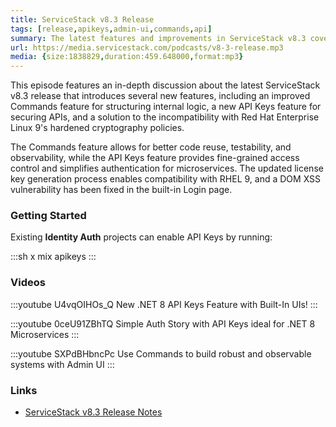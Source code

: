 ```yaml
---
title: ServiceStack v8.3 Release
tags: [release,apikeys,admin-ui,commands,api]
summary: The latest features and improvements in ServiceStack v8.3 covering Commands Feature, API Keys, Integrated Admin UIs and more!
url: https://media.servicestack.com/podcasts/v8-3-release.mp3
media: {size:1838829,duration:459.648000,format:mp3}
---
```


This episode features an in-depth discussion about the latest ServiceStack v8.3 release 
that introduces several new features, including an improved Commands feature for 
structuring internal logic, a new API Keys feature for securing APIs, and a solution to the 
incompatibility with Red Hat Enterprise Linux 9's hardened cryptography policies. 

The Commands feature allows for better code reuse, testability, and observability, while the 
API Keys feature provides fine-grained access control and simplifies authentication for 
microservices. The updated license key generation process enables compatibility with RHEL 9, 
and a DOM XSS vulnerability has been fixed in the built-in Login page.

### Getting Started

Existing **Identity Auth** projects can enable API Keys by running:

:::sh
x mix apikeys
:::

### Videos

:::youtube U4vqOIHOs_Q
New .NET 8 API Keys Feature with Built-In UIs!
:::

:::youtube 0ceU91ZBhTQ
Simple Auth Story with API Keys ideal for .NET 8 Microservices
:::

:::youtube SXPdBHbncPc
Use Commands to build robust and observable systems with Admin UI
:::

### Links

- [ServiceStack v8.3 Release Notes](https://docs.servicestack.net/releases/v8_03)